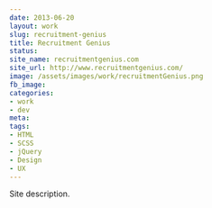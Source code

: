 ```yaml
---
date: 2013-06-20
layout: work
slug: recruitment-genius
title: Recruitment Genius
status: 
site_name: recruitmentgenius.com
site_url: http://www.recruitmentgenius.com/
image: /assets/images/work/recruitmentGenius.png
fb_image: 
categories:
- work
- dev
meta: 
tags: 
- HTML
- SCSS
- jQuery
- Design
- UX
---
```


Site description.